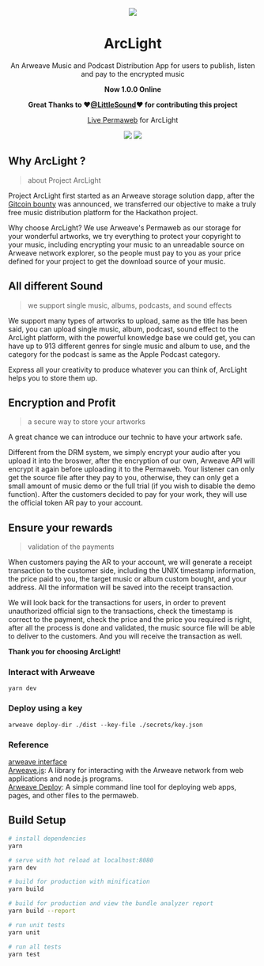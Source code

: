 <p align="center">
   <img src="https://i.loli.net/2020/09/23/ieb1oOS5C9WAdpL.png" />
</p>
<h1 align="center">ArcLight</h1>
<p align="center">An Arweave Music and Podcast Distribution App for users to publish, listen and pay to the encrypted music</p>
<p align="center"><strong>Now 1.0.0 Online</strong></p>
<p align="center"><strong>Great Thanks to ❤️<a href="https://github.com/LittleSound">@LittleSound</a>❤️ for contributing this project</strong></p>
<p align="center"><a href="https://arweave.net/XVwDlpEp8LQXDxgOpyXelHcGMwMQ92s80WIoTgZc0cY">Live Permaweb</a> for ArcLight</p>
<p align="center">
  <img src="https://github.com/AyakaLab/ArcLight/workflows/Node%20Build%20Test/badge.svg" />
  <img src="https://github.com/AyakaLab/ArcLight/workflows/Production%20CI%20Build%20Test/badge.svg">
</p>


## Why ArcLight ?
> about Project ArcLight

Project ArcLight first started as an Arweave storage solution dapp, after the [Gitcoin bounty](https://gitcoin.co/issue/ArweaveTeam/Bounties/32/100023546) was announced, we transferred our objective to make a truly free music distribution platform for the Hackathon project.    

Why choose ArcLight? We use Arweave's Permaweb as our storage for your wonderful artworks, we try everything to protect your copyright to your music, including encrypting your music to an unreadable source on Arweave network explorer, so the people must pay to you as your price defined for your project to get the download source of your music.    

## All different Sound
> we support single music, albums, podcasts, and sound effects

We support many types of artworks to upload, same as the title has been said, you can upload single music, album, podcast, sound effect to the ArcLight platform, with the powerful knowledge base we could get, you can have up to 913 different genres for single music and album to use, and the category for the podcast is same as the Apple Podcast category.    

Express all your creativity to produce whatever you can think of, ArcLight helps you to store them up.    

## Encryption and Profit
> a secure way to store your artworks

A great chance we can introduce our technic to have your artwork safe.    

Different from the DRM system, we simply encrypt your audio after you upload it into the broswer, after the encryption of our own, Arweave API will encrypt it again before uploading it to the Permaweb. Your listener can only get the source file after they pay to you, otherwise, they can only get a small amount of music demo or the full trial (if you wish to disable the demo function). After the customers decided to pay for your work, they will use the official token AR pay to your account.    

## Ensure your rewards
> validation of the payments

When customers paying the AR to your account, we will generate a receipt transaction to the customer side, including the UNIX timestamp information, the price paid to you, the target music or album custom bought, and your address. All the information will be saved into the receipt transaction.    

We will look back for the transactions for users, in order to prevent unauthorized official sign to the transactions, check the timestamp is correct to the payment, check the price and the price you required is right, after all the process is done and validated, the music source file will be able to deliver to the customers. And you will receive the transaction as well.    

**Thank you for choosing ArcLight!**

### Interact with Arweave
```
yarn dev
```

### Deploy using a key
```
arweave deploy-dir ./dist --key-file ./secrets/key.json
```

### Reference
[arweave interface](https://www.arweave.org/build)    
[Arweave.js](https://github.com/ArweaveTeam/arweave-js): A library for interacting with the Arweave network from web applications and node.js programs.    
[Arweave Deploy](https://github.com/ArweaveTeam/arweave-deploy): A simple command line tool for deploying web apps, pages, and other files to the permaweb.    
## Build Setup

``` bash
# install dependencies
yarn

# serve with hot reload at localhost:8080
yarn dev

# build for production with minification
yarn build

# build for production and view the bundle analyzer report
yarn build --report

# run unit tests
yarn unit

# run all tests
yarn test
```

